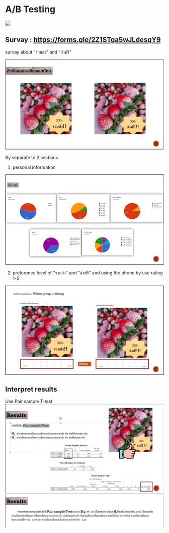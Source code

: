 # A/B Testing
[![](https://img.shields.io/badge/-Survey-blue)](#)  

## Survay : https://forms.gle/2Z1STga5wJLdesqY9

  survay about "รวมส่ง" and "ส่งฟรี"
  
  ![AB_01](./AB_01.JPG)
  
  
  By separate to 2 sections 
  
  1. personal information

  ![AB_03](./AB_03.JPG)
  
  2. preference level of "รวมส่ง" and "ส่งฟรี"  and using the phone by use rating 1-5 
  
  ![AB_02](./AB_02.JPG)
  
## Interpret results
 Use Pair sample T-test
 ![AB_04](./AB_04.JPG)
 ![AB_05](./AB_05.JPG)
 
